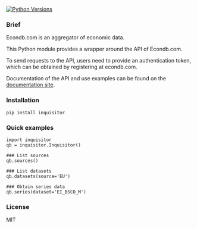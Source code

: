 [![Python Versions](https://img.shields.io/pypi/pyversions/inquisitor.svg)](https://pypi.python.org/pypi/inquisitor)

### Brief

Econdb.com is an aggregator of economic data.

This Python module provides a wrapper around the API of Econdb.com.

To send requests to the API, users need to provide an authentication token, which can be obtained by registering at econdb.com.

Documentation of the API and use examples can be found on the [documentation site](https://www.econdb.com/docs/libraries#python).

### Installation

```pip install inquisitor```

### Quick examples

```
import inquisitor
qb = inquisitor.Inquisitor()

### List sources 
qb.sources()

### List datasets
qb.datasets(source='EU')

### Obtain series data
qb.series(dataset='EI_BSCO_M')
```

### License

MIT
